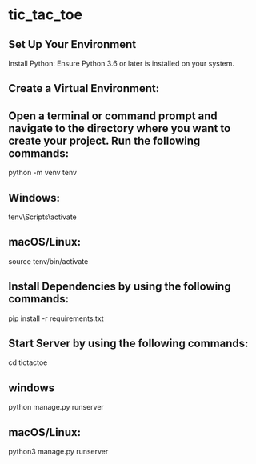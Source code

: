 # tic_tac_toe

## Set Up Your Environment
Install Python: Ensure Python 3.6 or later is installed on your system.

## Create a Virtual Environment:
## Open a terminal or command prompt and navigate to the directory where you want to create your project. Run the following commands:
python -m venv tenv
## Windows:
tenv\Scripts\activate
## macOS/Linux:
source tenv/bin/activate

## Install Dependencies by using the following commands:
pip install -r requirements.txt
## Start Server by using the following commands:
cd tictactoe
## windows

python manage.py runserver
## macOS/Linux:
python3 manage.py runserver

